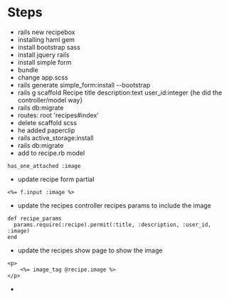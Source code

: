 # Steps

- rails new recipebox
- installing haml gem
- install bootstrap sass
- install jquery rails
- install simple form
- bundle
- change app.scss
- rails generate simple_form:install --bootstrap
- rails g scaffold Recipe title description:text user_id:integer {he did the controller/model way}
- rails db:migrate
- routes: root 'recipes#index'
- delete scaffold scss
- he added paperclip
- rails active_storage:install
- rails db:migrate
- add to recipe.rb model

```
has_one_attached :image
```

- update recipe form partial

```
<%= f.input :image %>
```

- update the recipes controller recipes params to include the image

```
def recipe_params
  params.require(:recipe).permit(:title, :description, :user_id, :image)
end
```

- update the recipes show page to show the image

```
<p>
	<%= image_tag @recipe.image %>
</p>
```

- 